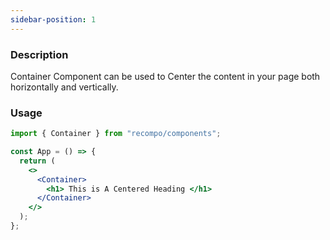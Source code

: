 ```yaml
---
sidebar-position: 1
---
```


### Description

Container Component can be used to Center the content in your page both horizontally and vertically.

### Usage

```jsx
import { Container } from "recompo/components";

const App = () => {
  return (
    <>
      <Container>
        <h1> This is A Centered Heading </h1>
      </Container>
    </>
  );
};
```
